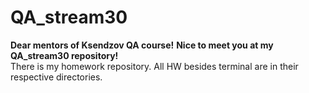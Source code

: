 # QA_stream30  
**Dear mentors of Ksendzov QA course!**
**Nice to meet you at my QA_stream30 repository!**  
There is my homework repository. All HW besides terminal are in their respective directories. 
